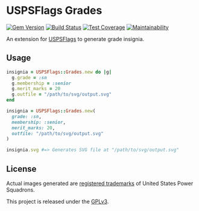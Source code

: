 # USPSFlags Grades

[![Gem Version](https://img.shields.io/gem/v/usps_flags-grades.svg)](https://rubygems.org/gems/usps_flags-grades)
[![Build Status](https://travis-ci.org/jfiander/usps-flags_grades.svg)](https://travis-ci.org/jfiander/usps-flags_grades)
[![Test Coverage](https://api.codeclimate.com/v1/badges/760b824f0edac3316a11/test_coverage)](https://codeclimate.com/github/jfiander/usps-flags_grades/test_coverage)
[![Maintainability](https://api.codeclimate.com/v1/badges/760b824f0edac3316a11/maintainability)](https://codeclimate.com/github/jfiander/usps-flags_grades/maintainability)

An extension for [USPSFlags](https://github.com/jfiander/usps-flags) to generate
grade insignia.

## Usage

```ruby
insignia = USPSFlags::Grades.new do |g|
  g.grade = :sn
  g.membership = :senior
  g.merit_marks = 20
  g.outfile = "/path/to/svg/output.svg"
end

insignia = USPSFlags::Grades.new(
  grade: :sn,
  membership: :senior,
  merit_marks: 20,
  outfile: "/path/to/svg/output.svg"
)

insignia.svg #=> Generates SVG file at "/path/to/svg/output.svg"
```

## License

Actual images generated are
[registered trademarks](http://www.usps.org/national/itcom/trademark.html) of
United States Power Squadrons.

This project is released under the
[GPLv3](https://raw.github.com/jfiander/usps-flags-grades/master/LICENSE).
